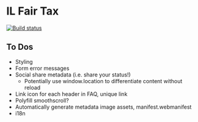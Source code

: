 # IL Fair Tax

[![Build status](https://github.com/pjsier/il-fair-tax/workflows/CICD/badge.svg)](https://github.com/pjsier/il-fair-tax/actions?query=workflow%3ACICD)

## To Dos

- Styling
- Form error messages
- Social share metadata (i.e. share your status!)
  - Potentially use window.location to differentiate content without reload
- Link icon for each header in FAQ, unique link
- Polyfill smoothscroll?
- Automatically generate metadata image assets, manifest.webmanifest
- i18n
